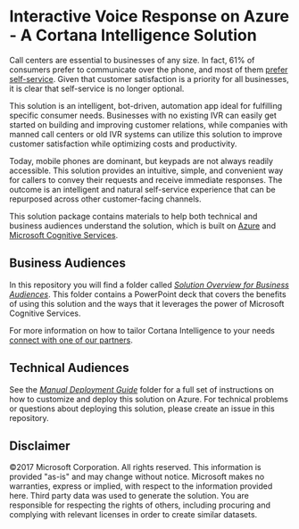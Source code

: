 # Interactive Voice Response on Azure - A Cortana Intelligence Solution

Call centers are essential to businesses of any size. In fact, 61% of consumers prefer to communicate over the phone, and most of them [prefer self-service][3]. Given that customer satisfaction is a priority for all businesses, it is clear that self-service is no longer optional. 

This solution is an intelligent, bot-driven, automation app ideal for fulfilling specific consumer needs. Businesses with no existing IVR can easily get started on building and improving customer relations, while companies with manned call centers or old IVR systems can utilize this solution to improve customer satisfaction while optimizing costs and productivity.

Today, mobile phones are dominant, but keypads are not always readily accessible. This solution provides an intuitive, simple, and convenient way for callers to convey their requests and receive immediate responses. The outcome is an intelligent and natural self-service experience that can be repurposed across other customer-facing channels.

This solution package contains materials to help both technical and business audiences understand the solution, which is built on [Azure][7] and [Microsoft Cognitive Services][2].

## Business Audiences
In this repository you will find a folder called [*Solution Overview for Business Audiences*][4]. This folder contains a PowerPoint deck that covers the benefits of using this solution and the ways that it leverages the power of Microsoft Cognitive Services.

For more information on how to tailor Cortana Intelligence to your needs [connect with one of our partners][5].

## Technical Audiences
See the [*Manual Deployment Guide*][6] folder for a full set of instructions on how to customize and deploy this solution on Azure. For technical problems or questions about deploying this solution, please create an issue in this repository.

## Disclaimer
©2017 Microsoft Corporation. All rights reserved.  This information is provided "as-is" and may change without notice. Microsoft makes no warranties, express or implied, with respect to the information provided here.  Third party data was used to generate the solution.  You are responsible for respecting the rights of others, including procuring and complying with relevant licenses in order to create similar datasets.

[1]: https://www.microsoft.com/en-us/server-cloud/cortana-intelligence-suite/Overview.aspx
[2]: https://www.microsoft.com/cognitive-services
[3]: https://www.talkdesk.com/blog/10-customer-services-statistics-for-call-center-supervisors/
[4]: ./Solution%20Overview%20for%20Business%20Audiences
[5]: http://aka.ms/CISFindPartner
[6]: ./Technical%20Deployment%20Guide
[7]: https://azure.microsoft.com/en-us/